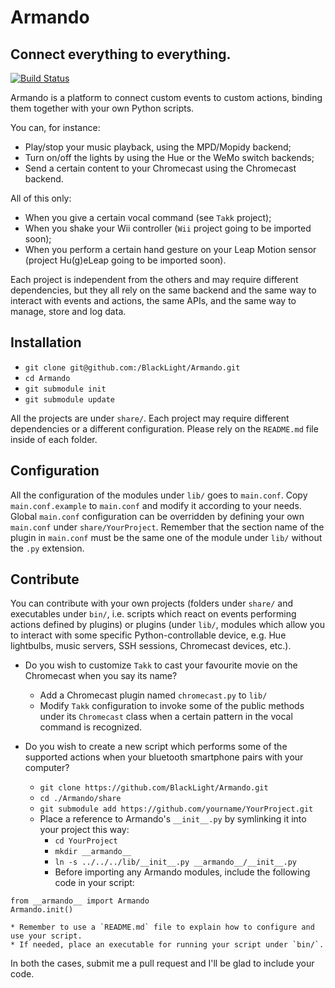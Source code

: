 # Armando

## Connect everything to everything.

[![Build Status](https://travis-ci.org/BlackLight/Armando.svg?branch=master)](https://travis-ci.org/BlackLight/Armando)

Armando is a platform to connect custom events to custom actions, binding them together with your own Python scripts.

You can, for instance:

* Play/stop your music playback, using the MPD/Mopidy backend;
* Turn on/off the lights by using the Hue or the WeMo switch backends;
* Send a certain content to your Chromecast using the Chromecast backend.

All of this only:

* When you give a certain vocal command (see `Takk` project);
* When you shake your Wii controller (`Wii` project going to be imported soon);
* When you perform a certain hand gesture on your Leap Motion sensor (project Hu(g)eLeap going to be imported soon).

Each project is independent from the others and may require different dependencies,  but they all rely on the same backend and the same way to interact with events and actions, the same APIs, and the same way to manage, store and log data.

## Installation

* `git clone git@github.com:/BlackLight/Armando.git`
* `cd Armando`
* `git submodule init`
* `git submodule update`

All the projects are under `share/`. Each project may require different dependencies or a different configuration. Please rely on the `README.md` file inside of each folder.

## Configuration

All the configuration of the modules under `lib/` goes to `main.conf`. Copy `main.conf.example` to `main.conf` and modify it according to your needs.
Global `main.conf` configuration can be overridden by defining your own `main.conf` under `share/YourProject`.
Remember that the section name of the plugin in `main.conf` must be the same one of the module under `lib/` without the `.py` extension.

## Contribute

You can contribute with your own projects (folders under `share/` and executables under `bin/`, i.e. scripts which react on events performing actions defined by plugins) or plugins (under `lib/`, modules which allow you to interact with some specific Python-controllable device, e.g. Hue lightbulbs, music servers, SSH sessions, Chromecast devices, etc.).

* Do you wish to customize `Takk` to cast your favourite movie on the Chromecast when you say its name?

	* Add a Chromecast plugin named `chromecast.py` to `lib/`
	* Modify `Takk` configuration to invoke some of the public methods under its `Chromecast` class when a certain pattern in the vocal command is recognized.

* Do you wish to create a new script which performs some of the supported actions when your bluetooth smartphone pairs with your computer?

	* `git clone https://github.com/BlackLight/Armando.git`
	* `cd ./Armando/share`
	* `git submodule add https://github.com/yourname/YourProject.git`
	* Place a reference to Armando's `__init__.py` by symlinking it into your project this way:
		* `cd YourProject`
		* `mkdir __armando__`
		* `ln -s ../../../lib/__init__.py __armando__/__init__.py`
		* Before importing any Armando modules, include the following code in your script:
```
from __armando__ import Armando
Armando.init()
```

	* Remember to use a `README.md` file to explain how to configure and use your script.
	* If needed, place an executable for running your script under `bin/`.

In both the cases, submit me a pull request and I'll be glad to include your code.

